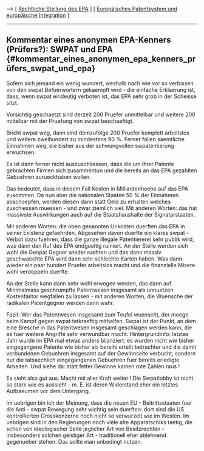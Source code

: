 \--\> \[ [ Rechtliche Stellung des EPA](Mueschenborn04De "wikilink") \]
\[ [Europäisches Patentsystem und europäische
Integration](http://www.suepo.org/public/docs/2001/vanben_de.htm "wikilink")
\]

------------------------------------------------------------------------

## Kommentar eines anonymen EPA-Kenners (Prüfers?): SWPAT und EPA {#kommentar_eines_anonymen_epa_kenners_prüfers_swpat_und_epa}

Sofern sich jemand ein wenig wundert, weshalb nach wie vor so verbissen
von den swpat Befuerwortern gekaempft wird - die einfache Erklaerung
ist, dass, wenn swpat eindeutig verboten ist, das EPA sehr grob in der
Scheisse sitzt.

Vorsichtig geschaetzt sind derzeit 200 Pruefer unmittelbar und weitere
200 mittelbar mit der Pruefung von swpat beschaeftigt.

Bricht swpat weg, dann sind demzufolge 200 Pruefer komplett arbeitslos
und weitere zweihundert zu mindestens 90 %. Ferner fallen saemtliche
Einnahmen weg, die bisher aus der schwungvollen swpatentierung
erwuchsen.

Es ist dann ferner nicht auszuschliessen, dass die um ihrer Patente
gebrachten Firmen sich zusammentun und die bereits an das EPA gezahlten
Gebuehren zurueckhaben wollen.

Das bedeutet, dass in diesem Fall Kosten in Milliardenhoehe auf das EPA
zukommen. Da nun aber die nationalen Staaten 50 % der Einnahmen
abschoepfen, werden diesen dann statt Geld zu erhalten welches
zuschiessen muessen - und zwar ziemlich viel. Mit anderen Worten: das
hat massivste Auswirkungen auch auf die Staatshaushalte der
Signatarstaaten.

Mit anderen Worten: die oben genannten Unkosten duerften das EPA in
seiner Existenz gefaehrden. Abgesehen davon duerfte ein klares swpat -
Verbot dazu fuehren, dass die ganze illegale Patentiererei sehr publik
wird, was dann den Ruf des EPA endgueltig ruiniert. An der Stelle werden
sich wohl die Genpat Gegner wieder ruehren und das dann massiv
geschwaechte EPA wird dann sehr schlechte Karten haben. Was dann wieder
ein paar hundert Pruefer arbeitslos macht und die finanzielle Misere
wohl verdoppeln duerfte.

An der Stelle kann dann sehr wohl erwogen werden, das dann auf
Minimalmass geschrumpfte Patentwesen insgesamt als unnuetzen
Kostenfaktor wegfallen zu lassen - mit anderen Worten, die Wuensche der
radikalen Patentgegner werden dann wahr.

Fazit: Wer das Patentwesen insgesamt zum Teufel wuenscht, der moege beim
Kampf gegen swpat tatkraeftig mithelfen. Swpat ist der Punkt, an dem
eine Bresche in das Patentwesen insgesamt geschlagen werden kann, die es
fuer weitere Angriffe sehr verwundbar macht. Hintergrundinfo: letztes
Jahr wurde im EPA mal etwas anders bilanziert: es wurden nicht wie
bisher eingegangene Patente wie bisher als bereits erteilt betrachter
und die damit verbundenen Gebuehren insgesamt auf der Gewinnseite
verbucht, sondern nur die tatsaechlich eingegangenen Gebuehren fuer
bereits erledigte Arbeiten. Und siehe da: statt fetter Gewinne kamen
rote Zahlen raus !

Es sieht also gut aus. Macht mit aller Kraft weiter ! Die Swpatlobby ist
nicht so stark wie es aussieht - m. E. ist deren Widerstand eher ein
letztes Aufbaeumen vor dem Untergang.

Im uebrigen bin ich der Meinung, dass die neuen EU - Beitrittsstaaten
fuer die Anti - swpat Bewegung sehr wichtig sein duerften: dort sind die
US kontrollierten Grosskonzerne noch nicht so verwurzelt wie im Westen.
Im uebrigen sind in den Regierungen noch viele alte Apparatschiks
taetig, die schon von ideologischer Seite jeglicher Art von
Besitzrechten - insbesonders solchen geistiger Art - traditionell eher
ablehnend gegenueber stehen. Das sollte man unbedingt nutzen.
